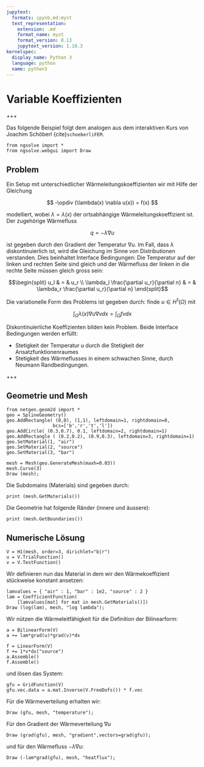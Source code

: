 ```yaml
---
jupytext:
  formats: ipynb,md:myst
  text_representation:
    extension: .md
    format_name: myst
    format_version: 0.13
    jupytext_version: 1.10.3
kernelspec:
  display_name: Python 3
  language: python
  name: python3
---
```


# Variable Koeffizienten

+++

Das folgende Beispiel folgt dem analogen aus dem interaktiven Kurs von Joachim Schöberl {cite}`schoeberliFEM`.$\DeclareMathOperator{\opdiv}{div}$ $\DeclareMathOperator{\setR}{R}$

```{code-cell} ipython3
from ngsolve import *
from ngsolve.webgui import Draw
```

## Problem

Ein Setup mit unterschiedlicher Wärmeleitungskoeffizienten wir mit Hilfe der Gleichung

$$
-\opdiv (\lambda(x) \nabla u(x)) = f(x)
$$

modelliert, wobei $\lambda=\lambda(x)$ der ortsabhängige Wärmeleitungskoeffizient ist. Der zugehörige Wärmefluss  

$$
q = -\lambda \nabla u
$$

ist gegeben durch den Gradient der Temperatur $\nabla u$. Im Fall, dass $\lambda$ diskontinuierlich ist, wird die Gleichung im Sinne von Distributionen verstanden. Dies beinhaltet Interface Bedingungen: Die Temperatur auf der linken und rechten Seite sind gleich und der Wärmefluss der linken in die rechte Seite müssen gleich gross sein:  

$$\begin{split}
u_l & = & u_r \\
\lambda_l \frac{\partial u_r}{\partial n} & = & \lambda_r \frac{\partial u_r}{\partial n}
\end{split}$$

Die variationelle Form des Problems ist gegeben durch: finde $u \in H^1(\Omega)$ mit

$$
\int_\Omega \lambda(x) \nabla u \nabla v dx = \int_\Omega f v dx
$$

Diskontinuierliche Koeffizienten bilden kein Problem. Beide Interface Bedingungen werden erfüllt:
* Stetigkeit der Temperatur $u$ durch die Stetigkeit der Ansatzfunktionenraumes
* Stetigkeit des Wärmeflusses in einem schwachen Sinne, durch Neumann Randbedingungen.

+++

## Geometrie und Mesh

```{code-cell} ipython3
from netgen.geom2d import *
geo = SplineGeometry()
geo.AddRectangle( (0,0), (1,1), leftdomain=1, rightdomain=0, 
                 bcs=['b','r','t','l'])
geo.AddCircle( (0.3,0.7), 0.1, leftdomain=2, rightdomain=1)
geo.AddRectangle ( (0.2,0.2), (0.9,0.3), leftdomain=3, rightdomain=1)
geo.SetMaterial(1, "air")
geo.SetMaterial(2, "source")
geo.SetMaterial(3, "bar")

mesh = Mesh(geo.GenerateMesh(maxh=0.03))
mesh.Curve(3)
Draw (mesh);
```

Die Subdomains (Materials) sind gegeben durch:

```{code-cell} ipython3
print (mesh.GetMaterials())
```

Die Geometrie hat folgende Ränder (innere und äussere):

```{code-cell} ipython3
print (mesh.GetBoundaries())
```

## Numerische Lösung

```{code-cell} ipython3
V = H1(mesh, order=3, dirichlet="b|r")
u = V.TrialFunction()
v = V.TestFunction()
```

Wir definieren nun das Material in dem wir den Wärmekoeffizient stückweise konstant ansetzen:

```{code-cell} ipython3
lamvalues = { "air" : 1, "bar" : 1e2, "source" : 2 }
lam = CoefficientFunction( 
    [lamvalues[mat] for mat in mesh.GetMaterials()])
Draw (log(lam), mesh, "log lambda");
```

Wir nützen die Wärmeleitfähigkeit für die Definition der Bilinearform:

```{code-cell} ipython3
a = BilinearForm(V)
a += lam*grad(u)*grad(v)*dx

f = LinearForm(V)
f += 1*v*dx("source")
a.Assemble()
f.Assemble()
```

und lösen das System:

```{code-cell} ipython3
gfu = GridFunction(V)
gfu.vec.data = a.mat.Inverse(V.FreeDofs()) * f.vec
```

Für die Wärmeverteilung erhalten wir:

```{code-cell} ipython3
Draw (gfu, mesh, "temperature");
```

Für den Gradient der Wärmeverteilung $\nabla u$

```{code-cell} ipython3
Draw (grad(gfu), mesh, "gradient",vectors=grad(gfu));
```

und für den Wärmefluss $-\lambda \nabla u$:

```{code-cell} ipython3
Draw (-lam*grad(gfu), mesh, "heatflux");
```

```{code-cell} ipython3

```
